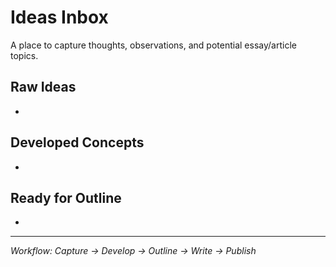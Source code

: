 # Ideas Inbox

A place to capture thoughts, observations, and potential essay/article topics.

## Raw Ideas

- 

## Developed Concepts

- 

## Ready for Outline

- 

---

*Workflow: Capture → Develop → Outline → Write → Publish*